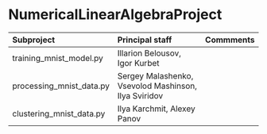 # NumericalLinearAlgebraProject

| Subproject                  | Principal staff | Commments |
|:----------------------------|:----------------|:----------|
| training\_mnist\_model.py   | Illarion Belousov, Igor Kurbet                       |           |
| processing\_mnist\_data.py  | Sergey Malashenko, Vsevolod Mashinson, Ilya Sviridov |           |
| clustering\_mnist\_data.py  | Ilya Karchmit, Alexey Panov                          |           |
